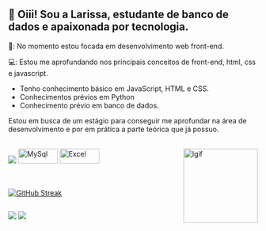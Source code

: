 ## 💜 Oiii! Sou a Larissa, estudante de banco de dados e apaixonada por tecnologia. 


 🔭: No momento estou focada em desenvolvimento web front-end.
 
 💻: Estou me aprofundando nos principais conceitos de front-end, html, css e javascript.

* Tenho conhecimento básico em JavaScript, HTML e CSS.
* Conhecimentos prévios em Python
* Conhecimento prévio em banco de dados.


Estou em busca de um estágio para conseguir me aprofundar na área de desenvolvimento e por em prática a parte teórica que já possuo.

 <div style="display: inline_block"><br>
  <img src="https://img.shields.io/badge/JavaScript-323330?style=for-the-badge&logo=javascript&logoColor=F7DF1E" /> 
  <img align="side" alt="MySql" height="30" width="80" src="https://img.shields.io/badge/MySQL-f26c97?style=for-the-badge&logo=mysql&logoColor=white">
  <img align="right" alt="lgif" height="150" width="150"src="https://cdn.discordapp.com/attachments/1125496086753194067/1125496220924776468/Design_sem_nome.gif">
<img align="side" alt="Excel" height="30" width="80" src="https://img.shields.io/badge/Microsoft_Excel-f26c97?style=for-the-badge&logo=microsoft-excel&logoColor=white"


  
<br/>
  
</div>

<br />


<br/>

[![GitHub Streak](https://streak-stats.demolab.com/?user=larissagobbo&theme=bear&background=ffb6c1&border=ffb6c1C&dates=FFF)](https://git.io/streak-stats)

 ##
 
<div> 
  <a href="https://instagram.com/_larissagobbo" target="_blank"><img src="https://img.shields.io/badge/-Instagram-f26c97?style=for-the-badge&logo=instagram&logoColor=white" target="_blank"></a>
  <a href="https://www.linkedin.com/in/larissa-gobbo-78798822a/" target="_blank"><img src="https://img.shields.io/badge/-LinkedIn-f26c97?style=for-the-badge&logo=linkedin&logoColor=white" target="_blank"></a> 
 
  
</div>


